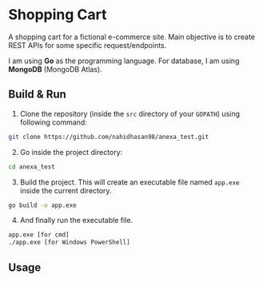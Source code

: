 # Shopping Cart

A shopping cart for a fictional e-commerce site. Main objective is to create REST APIs for some specific request/endpoints.

I am using **Go** as the programming language. For database, I am using **MongoDB** (MongoDB Atlas).


## Build & Run

1. Clone the repository (inside the `src` directory of your `GOPATH`) using following command:

```bash
git clone https://github.com/nahidhasan98/anexa_test.git
```
2. Go inside the project directory:

```bash
cd anexa_test
```

3. Build the project. This will create an executable file named `app.exe` inside the current directory.

```bash
go build -o app.exe
```

4. And finally run the executable file.

```bash
app.exe [for cmd]
./app.exe [for Windows PowerShell]
```

## Usage

